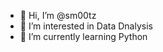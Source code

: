 - 👋 Hi, I’m @sm00tz
- 👀 I’m interested in Data Dnalysis
- 🌱 I’m currently learning Python

<!---
sm00tz/sm00tz is a ✨ special ✨ repository because its `README.md` (this file) appears on your GitHub profile.
You can click the Preview link to take a look at your changes.
--->
